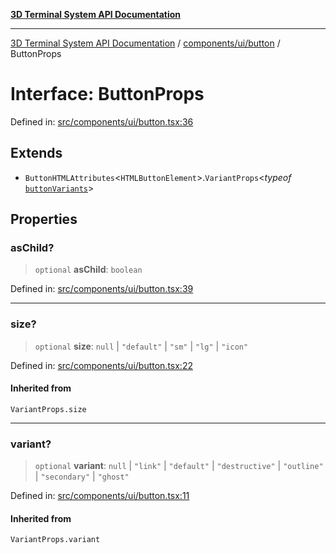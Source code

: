 [**3D Terminal System API Documentation**](../../../../README.md)

***

[3D Terminal System API Documentation](../../../../README.md) / [components/ui/button](../README.md) / ButtonProps

# Interface: ButtonProps

Defined in: [src/components/ui/button.tsx:36](https://github.com/Dicommunitas/ThreeJS_Terminal_3D/blob/924f3613caa2db721a2c5fd220c2ea062aa5d81f/src/components/ui/button.tsx#L36)

## Extends

- `ButtonHTMLAttributes`\<`HTMLButtonElement`\>.`VariantProps`\<*typeof* [`buttonVariants`](../variables/buttonVariants.md)\>

## Properties

### asChild?

> `optional` **asChild**: `boolean`

Defined in: [src/components/ui/button.tsx:39](https://github.com/Dicommunitas/ThreeJS_Terminal_3D/blob/924f3613caa2db721a2c5fd220c2ea062aa5d81f/src/components/ui/button.tsx#L39)

***

### size?

> `optional` **size**: `null` \| `"default"` \| `"sm"` \| `"lg"` \| `"icon"`

Defined in: [src/components/ui/button.tsx:22](https://github.com/Dicommunitas/ThreeJS_Terminal_3D/blob/924f3613caa2db721a2c5fd220c2ea062aa5d81f/src/components/ui/button.tsx#L22)

#### Inherited from

`VariantProps.size`

***

### variant?

> `optional` **variant**: `null` \| `"link"` \| `"default"` \| `"destructive"` \| `"outline"` \| `"secondary"` \| `"ghost"`

Defined in: [src/components/ui/button.tsx:11](https://github.com/Dicommunitas/ThreeJS_Terminal_3D/blob/924f3613caa2db721a2c5fd220c2ea062aa5d81f/src/components/ui/button.tsx#L11)

#### Inherited from

`VariantProps.variant`

